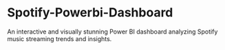 # Spotify-Powerbi-Dashboard
An interactive and visually stunning Power BI dashboard analyzing Spotify music streaming trends and insights.
